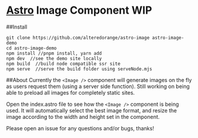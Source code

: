# [Astro](https://astro.build) Image Component WIP

##Install
```
git clone https://github.com/alteredorange/astro-image astro-image-demo
cd astro-image-demo
npm install //pnpm install, yarn add
npm dev  //see the demo site locally
npm build  //build node compatible ssr site
npm serve  //serve the build folder using serveNode.mjs
```

##About
Currently the `<Image />` component will generate images on the fly as users request them (using a server side function). Still working on being able to preload all images for completely static sites.

Open the index.astro file to see how the `<Image />` component is being used. It will automatically select the best image format, and resize the image according to the width and height set in the component.

Please open an issue for any questions and/or bugs, thanks!